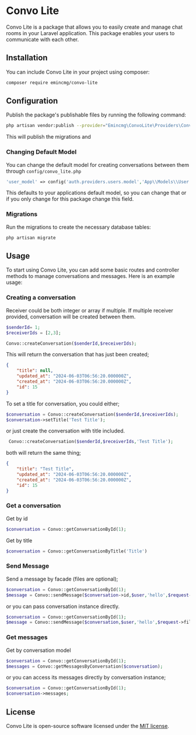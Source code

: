 # Convo Lite

Convo Lite is a package that allows you to easily create and manage chat rooms in your Laravel application. This package
enables your users to communicate with each other.

## Installation

You can include Convo Lite in your project using composer:

```bash
composer require emincmg/convo-lite
```

## Configuration

Publish the package's publishable files by running the following command:

```bash
php artisan vendor:publish --provider="Emincmg\ConvoLite\Providers\ConversationServiceProvider"
```

This will publish the migrations and

### Changing Default Model

You can change the default model for creating conversations between them through `config/convo_lite.php`

```php
'user_model' => config('auth.providers.users.model','App\\Models\\User.php'),
```

This defaults to your applications default model, so you can change that or if you only change for this package change
this field.

### Migrations

Run the migrations to create the necessary database tables:

```bash
php artisan migrate
```

## Usage

To start using Convo Lite, you can add some basic routes and controller methods to manage conversations and messages.
Here is an example usage:

### Creating a conversation

Receiver could be both integer or array if multiple. If multiple receiver provided, conversation will be created between
them.

```php
$senderId= 1;
$receiverIds = [2,3];

Convo::createConversation($senderId,$receiverIds);
```

This will return the conversation that has just been created;

```json
{
    "title": null,
    "updated_at": "2024-06-03T06:56:20.000000Z",
    "created_at": "2024-06-03T06:56:20.000000Z",
    "id": 15
}
```

To set a title for conversation, you could either;

```php
$conversation = Convo::createConversation($senderId,$receiverIds);
$conversation->setTitle('Test Title');
```

or just create the conversation with title included.

```php
 Convo::createConversation($senderId,$receiverIds,'Test Title');
```

both will return the same thing;

```json
{
    "title": "Test Title",
    "updated_at": "2024-06-03T06:56:20.000000Z",
    "created_at": "2024-06-03T06:56:20.000000Z",
    "id": 15
}
```

### Get a conversation

Get by id

```php
$conversation = Convo::getConversationById(1);
```

Get by title

```php
$conversation = Convo::getConversationByTitle('Title')
```

### Send Message

Send a message by facade (files are optional);

```php
$conversation = Convo::getConversationById(1);
$message = Convo::sendMessage($conversation->id,$user,'hello',$request->files());
```
or you can pass conversation instance directly.
````php
$conversation = Convo::getConversationById(1);
$message = Convo::sendMessage($conversation,$user,'hello',$request->files());
````



### Get messages

Get by conversation model

```php
$conversation = Convo::getConversationById(1);
$messages = Convo::getMessagesByConversation($conversation);
```

or you can access its messages directly by conversation instance;

```php
$conversation = Convo::getConversationById(1);
$conversation->messages;
```

## License
Convo Lite is open-source software licensed under the [MIT license](LICENSE.md).

